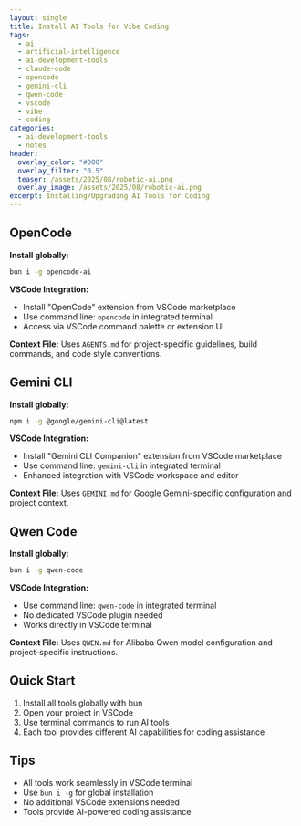 ```yaml
---
layout: single
title: Install AI Tools for Vibe Coding
tags:
  - ai
  - artificial-intelligence
  - ai-development-tools
  - claude-code
  - opencode
  - gemini-cli
  - qwen-code
  - vscode
  - vibe
  - coding
categories:
  - ai-development-tools
  - notes
header:
  overlay_color: "#000"
  overlay_filter: "0.5"
  teaser: /assets/2025/08/robotic-ai.png
  overlay_image: /assets/2025/08/robotic-ai.png
excerpt: Installing/Upgrading AI Tools for Coding
---
```


## OpenCode

**Install globally:**
```bash
bun i -g opencode-ai
```

**VSCode Integration:**
- Install "OpenCode" extension from VSCode marketplace
- Use command line: `opencode` in integrated terminal
- Access via VSCode command palette or extension UI

**Context File:** Uses `AGENTS.md` for project-specific guidelines, build commands, and code style conventions.

## Gemini CLI

**Install globally:**
```bash
npm i -g @google/gemini-cli@latest
```

**VSCode Integration:**
- Install "Gemini CLI Companion" extension from VSCode marketplace
- Use command line: `gemini-cli` in integrated terminal
- Enhanced integration with VSCode workspace and editor

**Context File:** Uses `GEMINI.md` for Google Gemini-specific configuration and project context.

## Qwen Code

**Install globally:**
```bash
bun i -g qwen-code
```

**VSCode Integration:**
- Use command line: `qwen-code` in integrated terminal
- No dedicated VSCode plugin needed
- Works directly in VSCode terminal

**Context File:** Uses `QWEN.md` for Alibaba Qwen model configuration and project-specific instructions.

## Quick Start

1. Install all tools globally with bun
2. Open your project in VSCode
3. Use terminal commands to run AI tools
4. Each tool provides different AI capabilities for coding assistance

## Tips

- All tools work seamlessly in VSCode terminal
- Use `bun i -g` for global installation
- No additional VSCode extensions needed
- Tools provide AI-powered coding assistance
